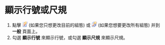 # 顯示行號或尺規

1. 點擊 ![Properties for Current Configuration](../../images/properties.png)
(如果您只想更改目前的組態) 或
![Properties for All Configuration](../../images/allproperties.png)
(如果您想要更改所有組態) 并到 **一般** 頁面上。
2. 勾選 **顯示行號** 來顯示行號，或勾選 **顯示尺規** 來顯示尺規。
